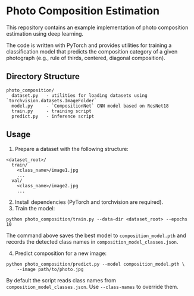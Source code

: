 # Photo Composition Estimation

This repository contains an example implementation of photo composition estimation using deep learning.

The code is written with PyTorch and provides utilities for training a classification model that predicts the composition category of a given photograph (e.g., rule of thirds, centered, diagonal composition).

## Directory Structure

```
photo_composition/
  dataset.py   - utilities for loading datasets using `torchvision.datasets.ImageFolder`
  model.py     - `CompositionNet` CNN model based on ResNet18
  train.py     - training script
  predict.py   - inference script
```

## Usage

1. Prepare a dataset with the following structure:

```
<dataset_root>/
  train/
    <class_name>/image1.jpg
    ...
  val/
    <class_name>/image2.jpg
    ...
```

2. Install dependencies (PyTorch and torchvision are required).
3. Train the model:

```
python photo_composition/train.py --data-dir <dataset_root> --epochs 10
```
The command above saves the best model to `composition_model.pth` and
records the detected class names in `composition_model_classes.json`.

4. Predict composition for a new image:

```
python photo_composition/predict.py --model composition_model.pth \
    --image path/to/photo.jpg
```
By default the script reads class names from `composition_model_classes.json`.
Use `--class-names` to override them.
